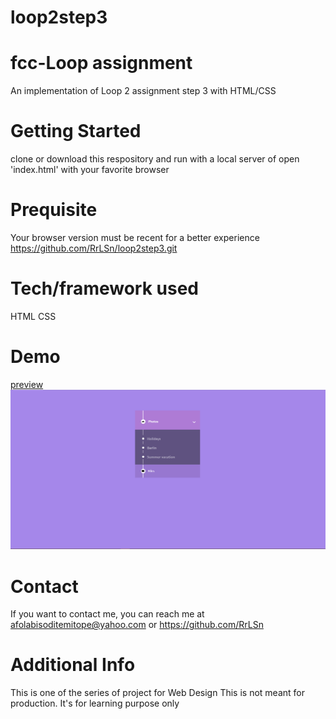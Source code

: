 # loop2step3
# fcc-Loop assignment
An implementation of Loop 2 assignment step 3 with HTML/CSS

# Getting Started
clone or download this respository and run with a local server of open 'index.html' with your favorite browser

# Prequisite
Your browser version must be recent for a better experience https://github.com/RrLSn/loop2step3.git

# Tech/framework used
HTML
CSS

# Demo
[preview](https://rawcdn.githack.com/RrLSn/loop2step3/bd4dab9b64a2da226fee3598692961e03044d098/index.html)
![screenshot](./media/Screenshot%202022-11-07%20172538.png)

# Contact
If you want to contact me, you can reach me at
afolabisoditemitope@yahoo.com or
https://github.com/RrLSn

# Additional Info
This is one of the series of project for Web Design
This is not meant for production. It's for learning purpose only
